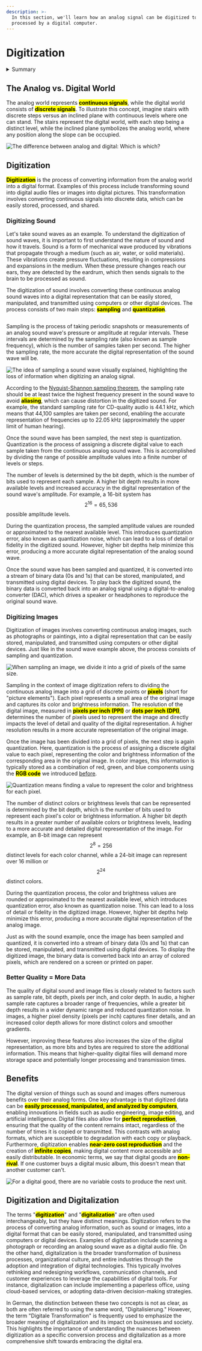 ```yaml
---
description: >-
  In this section, we'll learn how an analog signal can be digitized to be
  processed by a digital computer.
---
```


# Digitization

<details>

<summary>Summary</summary>

In this lesson, you'll learn:

* The difference between the analog and digital world.
* How we can transform sound and images from an analog to a digital format.
* What the terms sampling and quantization mean in the context of digitization.
* The  benefits of digital goods over analog or physical ones.
* The difference between digitization and digitalization

This lesson is relevant for [Exercise 4: Digitizing The Physical World](https://winf-hsos.github.io/lifi-exercises/exercises/04\_exercise\_digitizing\_the\_physical\_world.pdf).

</details>

## The Analog vs. Digital World

The analog world represents <mark style="background-color:yellow;">**continuous signals**</mark>, while the digital world consists of <mark style="background-color:yellow;">**discrete signals**</mark>. To illustrate this concept, imagine stairs with discrete steps versus an inclined plane with continuous levels where one can stand. The stairs represent the digital world, with each step being a distinct level, while the inclined plane symbolizes the analog world, where any position along the slope can be occupied.

<img src="../../.gitbook/assets/file.excalidraw (2) (1) (1).svg" alt="The difference between analog and digital: Which is which?" class="gitbook-drawing">

## Digitization

<mark style="background-color:yellow;">**Digitization**</mark> is the process of converting information from the analog world into a digital format. Examples of this process include transforming sound into digital audio files or images into digital pictures. This transformation involves converting continuous signals into discrete data, which can be easily stored, processed, and shared.

### Digitizing Sound

Let's take sound waves as an example. To understand the digitization of sound waves, it is important to first understand the nature of sound and how it travels. Sound is a form of mechanical wave produced by vibrations that propagate through a medium (such as air, water, or solid materials). These vibrations create pressure fluctuations, resulting in compressions and expansions in the medium. When these pressure changes reach our ears, they are detected by the eardrum, which then sends signals to the brain to be processed as sound.

The digitization of sound involves converting these continuous analog sound waves into a digital representation that can be easily stored, manipulated, and transmitted using computers or other digital devices. The process consists of two main steps: <mark style="background-color:yellow;">**sampling**</mark> and <mark style="background-color:yellow;">**quantization**</mark>.

<img src="../../.gitbook/assets/file.excalidraw (12).svg" alt="" class="gitbook-drawing">

Sampling is the process of taking periodic snapshots or measurements of an analog sound wave's pressure or amplitude at regular intervals. These intervals are determined by the sampling rate (also known as sample frequency), which is the number of samples taken per second. The higher the sampling rate, the more accurate the digital representation of the sound wave will be.

<img src="../../.gitbook/assets/file.excalidraw (7).svg" alt="The idea of sampling a sound wave visually explained, highlighting the loss of information when digitizing an analog signal." class="gitbook-drawing">

According to the [Nyquist-Shannon sampling theorem](https://en.wikipedia.org/wiki/Nyquist%E2%80%93Shannon\_sampling\_theorem), the sampling rate should be at least twice the highest frequency present in the sound wave to avoid <mark style="background-color:yellow;">**aliasing**</mark>, which can cause distortion in the digitized sound. For example, the standard sampling rate for CD-quality audio is 44.1 kHz, which means that 44,100 samples are taken per second, enabling the accurate representation of frequencies up to 22.05 kHz (approximately the upper limit of human hearing).

Once the sound wave has been sampled, the next step is quantization. Quantization is the process of assigning a discrete digital value to each sample taken from the continuous analog sound wave. This is accomplished by dividing the range of possible amplitude values into a finite number of levels or steps.

The number of levels is determined by the bit depth, which is the number of bits used to represent each sample. A higher bit depth results in more available levels and increased accuracy in the digital representation of the sound wave's amplitude. For example, a 16-bit system has$$2^{16} = 65,536$$ possible amplitude levels.

During the quantization process, the sampled amplitude values are rounded or approximated to the nearest available level. This introduces quantization error, also known as quantization noise, which can lead to a loss of detail or fidelity in the digitized sound. However, higher bit depths help minimize this error, producing a more accurate digital representation of the analog sound wave.

Once the sound wave has been sampled and quantized, it is converted into a stream of binary data (0s and 1s) that can be stored, manipulated, and transmitted using digital devices. To play back the digitized sound, the binary data is converted back into an analog signal using a digital-to-analog converter (DAC), which drives a speaker or headphones to reproduce the original sound wave.

### Digitizing Images

Digitization of images involves converting continuous analog images, such as photographs or paintings, into a digital representation that can be easily stored, manipulated, and transmitted using computers or other digital devices. Just like in the sound wave example above, the process consists of sampling and quantization.

<img src="../../.gitbook/assets/file.excalidraw (2) (1) (2).svg" alt="When sampling an image, we divide it into a grid of pixels of the same size." class="gitbook-drawing">

Sampling in the context of image digitization refers to dividing the continuous analog image into a grid of discrete points or <mark style="background-color:yellow;">**pixels**</mark> (short for "picture elements"). Each pixel represents a small area of the original image and captures its color and brightness information. The resolution of the digital image, measured in <mark style="background-color:yellow;">**pixels per inch (PPI)**</mark> or <mark style="background-color:yellow;">**dots per inch (DPI)**</mark>, determines the number of pixels used to represent the image and directly impacts the level of detail and quality of the digital representation. A higher resolution results in a more accurate representation of the original image.

Once the image has been divided into a grid of pixels, the next step is again quantization. Here, quantization is the process of assigning a discrete digital value to each pixel, representing the color and brightness information of the corresponding area in the original image. In color images, this information is typically stored as a combination of red, green, and blue components using the <mark style="background-color:yellow;">**RGB code**</mark> we introduced [before](../logic-with-the-led/code-systems.md).

<img src="../../.gitbook/assets/file.excalidraw (9).svg" alt="Quantization means finding a value to represent the color and brightness for each pixel." class="gitbook-drawing">

The number of distinct colors or brightness levels that can be represented is determined by the bit depth, which is the number of bits used to represent each pixel's color or brightness information. A higher bit depth results in a greater number of available colors or brightness levels, leading to a more accurate and detailed digital representation of the image. For example, an 8-bit image can represent $$2^8 = 256$$ distinct levels for each color channel, while a 24-bit image can represent over 16 million or $$2^{24 }$$ distinct colors.

During the quantization process, the color and brightness values are rounded or approximated to the nearest available level, which introduces quantization error, also known as quantization noise. This can lead to a loss of detail or fidelity in the digitized image. However, higher bit depths help minimize this error, producing a more accurate digital representation of the analog image.

Just as with the sound example, once the image has been sampled and quantized, it is converted into a stream of binary data (0s and 1s) that can be stored, manipulated, and transmitted using digital devices. To display the digitized image, the binary data is converted back into an array of colored pixels, which are rendered on a screen or printed on paper.

### Better Quality = More Data

The quality of digital sound and image files is closely related to factors such as sample rate, bit depth, pixels per inch, and color depth. In audio, a higher sample rate captures a broader range of frequencies, while a greater bit depth results in a wider dynamic range and reduced quantization noise. In images, a higher pixel density (pixels per inch) captures finer details, and an increased color depth allows for more distinct colors and smoother gradients.&#x20;

However, improving these features also increases the size of the digital representation, as more bits and bytes are required to store the additional information. This means that higher-quality digital files will demand more storage space and potentially longer processing and transmission times.

## Benefits

The digital version of things such as sound and images offers numerous benefits over their analog forms. One key advantage is that digitized data can be <mark style="background-color:yellow;">**easily processed, manipulated, and analyzed by computers**</mark>, enabling innovations in fields such as audio engineering, image editing, and artificial intelligence. Digital files also allow for <mark style="background-color:yellow;">**perfect reproduction**</mark>, ensuring that the quality of the content remains intact, regardless of the number of times it is copied or transmitted. This contrasts with analog formats, which are susceptible to degradation with each copy or playback. Furthermore, digitization enables <mark style="background-color:yellow;">**near-zero cost reproduction**</mark> and the creation of <mark style="background-color:yellow;">**infinite copies**</mark>, making digital content more accessible and easily distributable. In economic terms, we say that digital goods are <mark style="background-color:yellow;">**non-rival**</mark>. If one customer buys a digital music album, this doesn't mean that another customer can't.

<img src="../../.gitbook/assets/file.excalidraw (3) (3) (1).svg" alt="For a digital good, there are no variable costs to produce the next unit." class="gitbook-drawing">

## Digitization and Digitalization

The terms "<mark style="background-color:yellow;">**digitization**</mark>" and "<mark style="background-color:yellow;">**digitalization**</mark>" are often used interchangeably, but they have distinct meanings. Digitization refers to the process of converting analog information, such as sound or images, into a digital format that can be easily stored, manipulated, and transmitted using computers or digital devices. Examples of digitization include scanning a photograph or recording an analog sound wave as a digital audio file. On the other hand, digitalization is the broader transformation of business processes, organizational culture, and entire industries through the adoption and integration of digital technologies. This typically involves rethinking and redesigning workflows, communication channels, and customer experiences to leverage the capabilities of digital tools. For instance, digitalization can include implementing a paperless office, using cloud-based services, or adopting data-driven decision-making strategies.

In German, the distinction between these two concepts is not as clear, as both are often referred to using the same word, "Digitalisierung." However, the term "Digitale Transformation" is frequently used to emphasize the broader meaning of digitalization and its impact on businesses and society. This highlights the importance of understanding the nuances between digitization as a specific conversion process and digitalization as a more comprehensive shift towards embracing the digital era.
